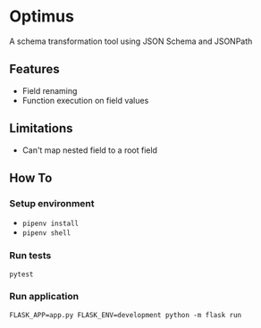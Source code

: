 # Optimus
A schema transformation tool using JSON Schema and JSONPath


## Features
- Field renaming
- Function execution on field values

## Limitations
- Can't map nested field to a root field

## How To

### Setup environment

* `pipenv install`
* `pipenv shell`

### Run tests

`pytest`

### Run application

`FLASK_APP=app.py FLASK_ENV=development python -m flask run`
